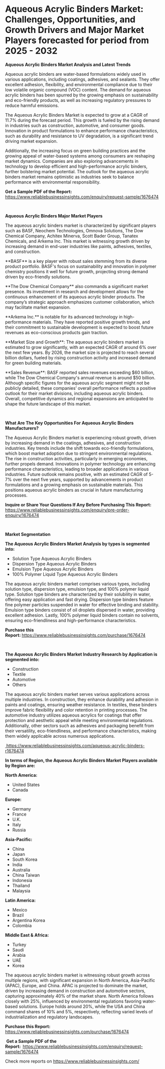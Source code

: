 <p><h1>Aqueous Acrylic Binders Market: Challenges, Opportunities, and Growth Drivers and Major Market Players forecasted for period from 2025 - 2032</h1></p><p><strong>Aqueous Acrylic Binders Market Analysis and Latest Trends</strong></p>
<p><p>Aqueous acrylic binders are water-based formulations widely used in various applications, including coatings, adhesives, and sealants. They offer excellent adhesion, flexibility, and environmental compliance due to their low volatile organic compound (VOC) content. The demand for aqueous acrylic binders has been spurred by the growing emphasis on sustainability and eco-friendly products, as well as increasing regulatory pressures to reduce harmful emissions.</p><p>The Aqueous Acrylic Binders Market is expected to grow at a CAGR of 11.7% during the forecast period. This growth is fueled by the rising demand in industries such as construction, automotive, and consumer goods. Innovation in product formulations to enhance performance characteristics, such as durability and resistance to UV degradation, is a significant trend driving market expansion. </p><p>Additionally, the increasing focus on green building practices and the growing appeal of water-based systems among consumers are reshaping market dynamics. Companies are also exploring advancements in technology to develop efficient and high-performance acrylic binders, further bolstering market potential. The outlook for the aqueous acrylic binders market remains optimistic as industries seek to balance performance with environmental responsibility.</p></p>
<p><strong>Get a Sample PDF of the Report:&nbsp;</strong> <a href="https://www.reliablebusinessinsights.com/enquiry/request-sample/1676474?utm_campaign=3586&utm_medium=2&utm_source=Github&utm_content=ia&utm_term=24032025&utm_id=aqueous-acrylic-binders">https://www.reliablebusinessinsights.com/enquiry/request-sample/1676474</a></p>
<p>&nbsp;</p>
<p><strong>Aqueous Acrylic Binders Major Market Players</strong></p>
<p><p>The aqueous acrylic binders market is characterized by significant players such as BASF, Neochem Technologies, Omnova Solutions, The Dow Chemical Company, Achitex Minerva, Scott Bader Group, Tanatex Chemicals, and Arkema Inc. This market is witnessing growth driven by increasing demand in end-user industries like paints, adhesives, textiles, and construction.</p><p>**BASF** is a key player with robust sales stemming from its diverse product portfolio. BASF's focus on sustainability and innovation in polymer chemistry positions it well for future growth, projecting strong demand driven by eco-friendly solutions.</p><p>**The Dow Chemical Company** also commands a significant market presence. Its investment in research and development allows for the continuous enhancement of its aqueous acrylic binder products. The company’s strategic approach emphasizes customer collaboration, which may facilitate market expansion. </p><p>**Arkema Inc.** is notable for its advanced technology in high-performance materials. They have reported positive growth trends, and their commitment to sustainable development is expected to boost future revenues as eco-conscious products gain traction.</p><p>**Market Size and Growth**: The aqueous acrylic binders market is estimated to grow significantly, with an expected CAGR of around 6% over the next few years. By 2026, the market size is projected to reach several billion dollars, fueled by rising construction activity and increased demand for green building materials.</p><p>**Sales Revenue**: BASF reported sales revenues exceeding $60 billion, while The Dow Chemical Company's annual revenue is around $50 billion. Although specific figures for the aqueous acrylic segment might not be publicly detailed, these companies’ overall performance reflects a positive outlook for their market divisions, including aqueous acrylic binders. Overall, competitive dynamics and regional expansions are anticipated to shape the future landscape of this market.</p></p>
<p>&nbsp;</p>
<p><strong>What Are The Key Opportunities For Aqueous Acrylic Binders Manufacturers?</strong></p>
<p><p>The Aqueous Acrylic Binders market is experiencing robust growth, driven by increasing demand in the coatings, adhesives, and construction industries. Key trends include the shift towards eco-friendly formulations, which boost market adoption due to stringent environmental regulations. The rise in construction activities, particularly in emerging economies, further propels demand. Innovations in polymer technology are enhancing performance characteristics, leading to broader applications in various industries. Future outlook remains positive, with an estimated CAGR of 5-7% over the next five years, supported by advancements in product formulations and a growing emphasis on sustainable materials. This positions aqueous acrylic binders as crucial in future manufacturing processes.</p></p>
<p><strong>Inquire or Share Your Questions If Any Before Purchasing This Report:</strong> <a href="https://www.reliablebusinessinsights.com/enquiry/pre-order-enquiry/1676474?utm_campaign=3586&utm_medium=2&utm_source=Github&utm_content=ia&utm_term=24032025&utm_id=aqueous-acrylic-binders">https://www.reliablebusinessinsights.com/enquiry/pre-order-enquiry/1676474</a></p>
<p>&nbsp;</p>
<p><strong>Market Segmentation</strong></p>
<p><strong>The Aqueous Acrylic Binders Market Analysis by types is segmented into:</strong></p>
<p><ul><li>Solution Type Aqueous Acrylic Binders</li><li>Dispersion Type Aqueous Acrylic Binders</li><li>Emulsion Type Aqueous Acrylic Binders</li><li>100% Polymer Liquid Type Aqueous Acrylic Binders</li></ul></p>
<p><p>The aqueous acrylic binders market comprises various types, including solution type, dispersion type, emulsion type, and 100% polymer liquid type. Solution type binders are characterized by their solubility in water, offering easy application and fast drying. Dispersion type binders feature fine polymer particles suspended in water for effective binding and stability. Emulsion type binders consist of oil droplets dispersed in water, providing excellent adhesion. Lastly, 100% polymer liquid binders contain no solvents, ensuring eco-friendliness and high-performance characteristics.</p></p>
<p><strong>Purchase this Report:&nbsp;</strong><a href="https://www.reliablebusinessinsights.com/purchase/1676474?utm_campaign=3586&utm_medium=2&utm_source=Github&utm_content=ia&utm_term=24032025&utm_id=aqueous-acrylic-binders">https://www.reliablebusinessinsights.com/purchase/1676474</a></p>
<p>&nbsp;</p>
<p><strong>The Aqueous Acrylic Binders Market Industry Research by Application is segmented into:</strong></p>
<p><ul><li>Construction</li><li>Textile</li><li>Automotive</li><li>Others</li></ul></p>
<p><p>The aqueous acrylic binders market serves various applications across multiple industries. In construction, they enhance durability and adhesion in paints and coatings, ensuring weather resistance. In textiles, these binders improve fabric flexibility and color retention in printing processes. The automotive industry utilizes aqueous acrylics for coatings that offer protection and aesthetic appeal while meeting environmental regulations. Additionally, other sectors such as adhesives and packaging benefit from their versatility, eco-friendliness, and performance characteristics, making them widely applicable across numerous applications.</p></p>
<p><a href="https://www.reliablebusinessinsights.com/aqueous-acrylic-binders-r1676474?utm_campaign=3586&utm_medium=2&utm_source=Github&utm_content=ia&utm_term=24032025&utm_id=aqueous-acrylic-binders">&nbsp;https://www.reliablebusinessinsights.com/aqueous-acrylic-binders-r1676474</a></p>
<p><strong>In terms of Region, the Aqueous Acrylic Binders Market Players available by Region are:</strong></p>
<p>
    <p> <strong> North America: </strong>
        <ul>
            <li>United States</li>
            <li>Canada</li>
        </ul>
        </p> 
    <p> <strong> Europe: </strong>
        <ul>
            <li>Germany</li>
            <li>France</li>
            <li>U.K.</li>
            <li>Italy</li>
            <li>Russia</li>
        </ul>
        </p> 
    <p> <strong> Asia-Pacific: </strong>
        <ul>
            <li>China</li>
            <li>Japan</li>
            <li>South Korea</li>
            <li>India</li>
            <li>Australia</li>
            <li>China Taiwan</li>
            <li>Indonesia</li>
            <li>Thailand</li>
            <li>Malaysia</li>
        </ul>
        </p> 
    <p> <strong> Latin America: </strong>
        <ul>
            <li>Mexico</li>
            <li>Brazil</li>
            <li>Argentina Korea</li>
            <li>Colombia</li>
        </ul>
        </p> 
    <p> <strong> Middle East & Africa: </strong>
        <ul>
            <li>Turkey</li>
            <li>Saudi</li>
            <li>Arabia</li>
            <li>UAE</li>
            <li>Korea</li>
        </ul>
    </p>
    </p>
<p><p>The aqueous acrylic binders market is witnessing robust growth across multiple regions, with significant expansion in North America, Asia-Pacific (APAC), Europe, and China. APAC is projected to dominate the market, driven by increasing demand in construction and automotive sectors, capturing approximately 40% of the market share. North America follows closely with 25%, influenced by environmental regulations favoring water-based solutions. Europe holds around 20%, while the USA and China command shares of 10% and 5%, respectively, reflecting varied levels of industrialization and regulatory landscapes.</p></p>
<p><strong>Purchase this Report: </strong><a href="https://www.reliablebusinessinsights.com/purchase/1676474?utm_campaign=3586&utm_medium=2&utm_source=Github&utm_content=ia&utm_term=24032025&utm_id=aqueous-acrylic-binders">https://www.reliablebusinessinsights.com/purchase/1676474</a></p>
<p>&nbsp;<strong>Get a Sample PDF of the Report:&nbsp;&nbsp;</strong><a href="https://www.reliablebusinessinsights.com/enquiry/request-sample/1676474?utm_campaign=3586&utm_medium=2&utm_source=Github&utm_content=ia&utm_term=24032025&utm_id=aqueous-acrylic-binders">https://www.reliablebusinessinsights.com/enquiry/request-sample/1676474</a></p>
<p><strong></strong></p>
<p>Check more reports on <a href="https://www.reliablebusinessinsights.com/?utm_campaign=3586&utm_medium=2&utm_source=Github&utm_content=ia&utm_term=24032025&utm_id=aqueous-acrylic-binders">https://www.reliablebusinessinsights.com/</a></p>
